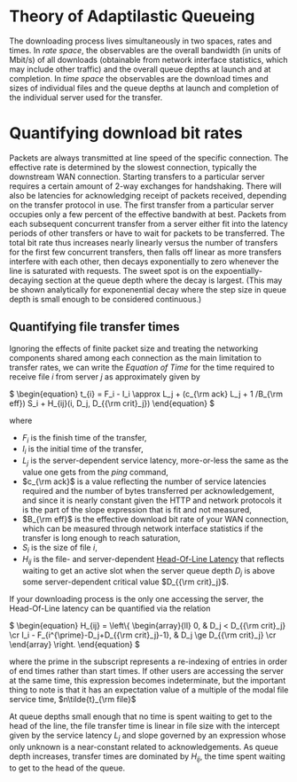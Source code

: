 # Theory of Adaptilastic Queueing

The downloading process lives simultaneously in two spaces,
rates and times. In _rate space_, the observables are the
overall bandwidth (in units of Mbit/s) of all downloads
(obtainable from network interface statistics, which may
include other traffic) and the overall queue depths at launch
and at completion. In _time space_ the observables are the
download times and sizes of individual files and the
queue depths at launch and completion of the individual
server used for the transfer.

# Quantifying download bit rates

Packets are always transmitted at line speed of the specific
connection. The effective rate is determined by the slowest
connection, typically the downstream WAN connection. Starting
transfers to a particular server requires a certain amount of
2-way exchanges for handshaking. There will also be latencies
for acknowledging receipt of packets received, depending on
the transfer protocol in use. The first transfer from a
particular server occupies only a few percent of the effective
bandwith at best. Packets from each subsequent concurrent
transfer from a server either fit into the latency periods
of other transfers or have to wait for packets to be transferred.
The total bit rate thus increases nearly linearly versus
the number of transfers for the first few concurrent transfers,
then falls off linear as more transfers interfere with each
other, then decays exponentially to zero whenever the line is
saturated with requests. The sweet spot is on the
expoentially-decaying section at the queue depth where
the decay is largest. (This may be shown analytically for
exponenential decay where the step size in queue depth
is small enough to be considered continuous.)

## Quantifying file transfer times

Ignoring the effects of finite packet size and treating the
networking components shared among each connection as the main
limitation to transfer rates, we can write the _Equation of Time_
for the time required to receive file $i$ from server $j$ as
approximately given by

$`
   \begin{equation}
     t_{i} = F_i - I_i \approx L_j +
        (c_{\rm ack} L_j + 1 /B_{\rm eff}) S_i +
        H_{ij}(i, D_j, D_{{\rm crit}_j})
   \end{equation}
`$

where

- $F_i$ is the finish time of the transfer,
- $I_i$ is the initial time of the transfer,
- $L_j$ is the server-dependent service latency, more-or-less
  the same as the value one gets from the _ping_ command,
- $c_{\rm ack}$ is a value reflecting the number of service latencies
  required and the number of bytes transferred per acknowledgement,
  and since it is nearly constant given the HTTP and network protocols it
  is the part of the slope expression that is fit and not measured,
- $B_{\rm eff}$ is the effective download bit rate of your WAN connection,
  which can be measured through network interface statistics if the
  transfer is long enough to reach saturation,
- $S_i$ is the size of file $i$,
- $H_{ij}$ is the file- and server-dependent
  [Head-Of-Line Latency](https://en.wikipedia.org/wiki/Head-of-line_blocking)
  that reflects waiting to get an active slot when the
  server queue depth $D_j$ is above some server-dependent
  critical value $D_{{\rm crit}_j}$.

If your downloading process is the only one accessing the server,
the Head-Of-Line latency can be quantified via the relation

$`
   \begin{equation}
     H_{ij} =
       \left\{ \begin{array}{ll}
          0, & D_j < D_{{\rm crit}_j} \cr
          I_i - F_{i^{\prime}-D_j+D_{{\rm crit}_j}-1},
           & D_j \ge D_{{\rm crit}_j} \cr
       \end{array} \right.
   \end{equation}
`$

where the prime in the subscript represents a re-indexing of
entries in order of end times rather than start times. If
other users are accessing the server at the same time, this
expression becomes indeterminate, but the important thing
to note is that it has an expectation value of a multiple
of the modal file service time, $n\tilde{t}_{\rm file}$

At queue depths small enough that no time is spent waiting to
get to the head of the line, the file transfer time is linear
in file size with the intercept given by the service
latency $L_j$ and slope governed by an expression whose only
unknown is a near-constant related to acknowledgements. As queue
depth increases, transfer times are dominated by $H_{ij}$, the
time spent waiting to get to the head of the queue.
